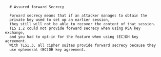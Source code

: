 


      # Assured forward Secrecy

      Forward secrecy means that if an attacker manages to obtain the 
      private key used to set up an earlier session, 
      they still will not be able to recover the content of that session. 
      TLS 1.2 could not provide forward secrecy when using RSA key exchange, 
      and you had to opt-in for the feature when using (EC)DH key agreement. 
      With TLS1.3, all cipher suites provide forward secrecy because they 
      use ephemeral (EC)DH key agreement.
